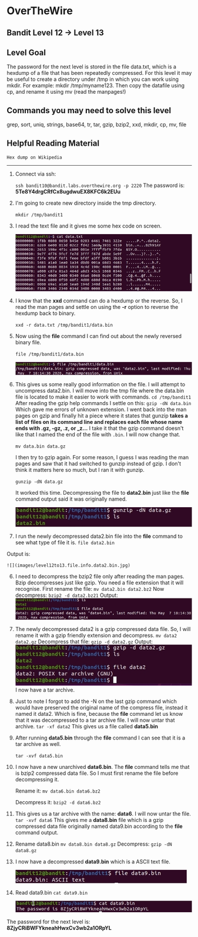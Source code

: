 # OverTheWire
## Bandit Level 12 → Level 13
## Level Goal

The password for the next level is stored in the file data.txt, which is a hexdump of a file that has been repeatedly compressed. For this level it may be useful to create a directory under /tmp in which you can work using mkdir. For example: mkdir /tmp/myname123. Then copy the datafile using cp, and rename it using mv (read the manpages!)


## Commands you may need to solve this level

grep, sort, uniq, strings, base64, tr, tar, gzip, bzip2, xxd, mkdir, cp, mv, file

## Helpful Reading Material

    Hex dump on Wikipedia

-------------------------------------------------------------------------------------------------------------------------------------------------------------------------------

1. Connect via ssh:

    `ssh bandit10@bandit.labs.overthewire.org -p 2220`
    The password is: **5Te8Y4drgCRfCx8ugdwuEX8KFC6k2EUu**

2. I'm going to create new directory inside the tmp directory. 

    `mkdir /tmp/bandit1`

3. I read the text file and it gives me some hex code on screen. 

    ![](images/level12to13.read.data.txt.hexfile.jpg)

4. I know that the **xxd** command can do a hexdump or the reverse. So, I read the man pages and settle on using the **-r** option to reverse the hexdump back to binary. 

    `xxd -r data.txt /tmp/bandit1/data.bin`

5. Now using the **file** command I can find out about the newly reversed binary file. 

    `file /tmp/bandit1/data.bin`

    ![](images/level12to13.file.data.bin.after.xxd.reverse.jpg)

4. This gives us some really good information on the file. I will attempt to uncompress data2.bin. 
    I will move into the tmp file where the data.bin file is located to make it easier to work with commands. 
    `cd /tmp/bandit1`
    After reading the gzip help commands I settle on this: 
    `gzip -dN data.bin`
    Which gave me errors of unknown extension. I went back into the man pages on gzip and finally hit a piece where it states that gunzip **takes a list of files on its command line and replaces each file whose name ends with .gz, -gz, .z, or _z...** I take it that the gzip command doesn't like that I named the end of the file with `.bin`. I will now change that. 

    `mv data.bin data.gz`

    I then try to gzip again. For some reason, I guess I was reading the man pages and saw that it had switched to gunzip instead of gzip. I don't think it matters here so much, but I ran it with gunzip. 

    `gunzip -dN data.gz`

    It worked this time. Decompressing the file to **data2.bin** just like the **file** command output said it was originally named. 

    ![](images/level12to13.decompress.data.bin.jpg)

5. I run the newly decompressed data2.bin file into the **file** command to see what type of file it is. 
    `file data2.bin`

Output is:

    ![](images/level12to13.file.info.data2.bin.jpg)

6. I need to decompress the bzip2 file only after reading the man pages. Bzip decompresses just like gzip. You need a file extension that it will recognise. 
    First rename the file:
    `mv data2.bin data2.bz2`
    Now decompress: 
    `bzip2 -d data2.bz21`
    Output: 
    ![](images/level12to13.data2.decompress.jpg)

7. The newly decompressed data2 is a gzip compressed data file. So, I will rename it with a gzip friendly extension and decompress. 
    `mv data2 data2.gz`
    Decompress that file:
    `gzip -d data2.gz`
    Output: 
    ![](bandit/images/level12to13.data4.decompressed.to.tar.jpg)
    I now have a tar archive. 
8. Just to note I forgot to add the -N on the last gzip command which would have preserved the original name of the compress file, instead it named it data2. Which is fine, because the **file** command let us know that it was decompressed to a tar archive file. 
I will now untar that archive. 
    `tar -xf data2`
This gives us a file called **data5.bin**

9. After running **data5.bin** through the **file** command I can see that it is a tar archive as well.

    `tar -xvf data5.bin`

10. I now have a new unarchived **data6.bin**. The **file** command tells me that is bzip2 compressed data file. So I must first rename the file before decompressing it. 

    Rename it: 
    `mv data6.bin data6.bz2`

    Decompress it: 
    `bzip2 -d data6.bz2`
    
11. This gives us a tar archive with the name: **data6**. I will now untar the file. 
    `tar -xvf data6`
This gives me a **data8.bin** file which is a gzip compressed data file originally named data9.bin according to the **file** command output. 

12. Rename data8.bin
    `mv data8.bin data8.gz`
Decompress:
    `gzip -dN data8.gz`
13. I now have a decompressed **data9.bin** which is a ASCII text file. 

    ![](images/level12to13.file.data9.bin.jpg)

14. Read data9.bin
    `cat data9.bin`

    ![](images/level12to13.pass.jpg?raw=true)

The password for the next level is: **8ZjyCRiBWFYkneahHwxCv3wb2a1ORpYL**









